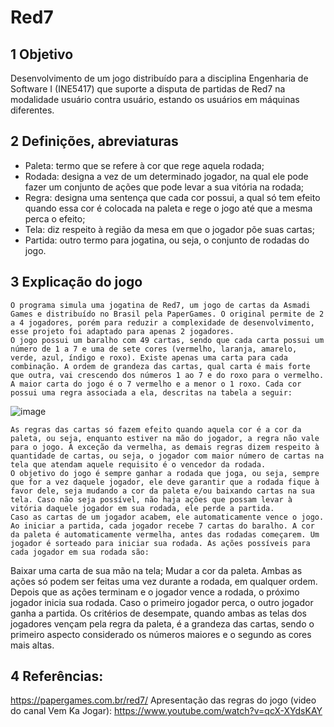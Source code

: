 # Red7 
## 1 Objetivo 
Desenvolvimento de um jogo distribuído para a disciplina Engenharia de Software I (INE5417) que suporte a disputa de partidas de Red7 na modalidade usuário contra usuário, estando os usuários em máquinas diferentes. 

## 2 Definições, abreviaturas 
+ Paleta: termo que se refere à cor que rege aquela rodada;
+ Rodada: designa a vez de um determinado jogador, na qual ele pode fazer um conjunto de ações que pode levar a sua vitória na rodada;
+ Regra: designa uma sentença que cada cor possui, a qual só tem efeito quando essa cor é colocada na paleta e rege o jogo até que a mesma perca o efeito;
+ Tela: diz respeito à região da mesa em que o jogador põe suas cartas;
+ Partida: outro termo para jogatina, ou seja, o conjunto de rodadas do jogo.

## 3 Explicação do jogo
	O programa simula uma jogatina de Red7, um jogo de cartas da Asmadi Games e distribuído no Brasil pela PaperGames. O original permite de 2 a 4 jogadores, porém para reduzir a complexidade de desenvolvimento, esse projeto foi adaptado para apenas 2 jogadores. 
	O jogo possui um baralho com 49 cartas, sendo que cada carta possui um número de 1 a 7 e uma de sete cores (vermelho, laranja, amarelo, verde, azul, índigo e roxo). Existe apenas uma carta para cada combinação. A ordem de grandeza das cartas, qual carta é mais forte que outra, vai crescendo dos números 1 ao 7 e do roxo para o vermelho. A maior carta do jogo é o 7 vermelho e a menor o 1 roxo. Cada cor possui uma regra associada a ela, descritas na tabela a seguir: 
  
![image](https://user-images.githubusercontent.com/87547436/228386347-63e8e61e-5c81-46ac-9f64-f733da2ded8f.png)

	As regras das cartas só fazem efeito quando aquela cor é a cor da paleta, ou seja, enquanto estiver na mão do jogador, a regra não vale para o jogo. À exceção da vermelha, as demais regras dizem respeito à quantidade de cartas, ou seja, o jogador com maior número de cartas na tela que atendam aquele requisito é o vencedor da rodada. 
	O objetivo do jogo é sempre ganhar a rodada que joga, ou seja, sempre que for a vez daquele jogador, ele deve garantir que a rodada fique à favor dele, seja mudando a cor da paleta e/ou baixando cartas na sua tela. Caso não seja possível, não haja ações que possam levar à vitória daquele jogador em sua rodada, ele perde a partida.
	Caso as cartas de um jogador acabem, ele automaticamente vence o jogo.
	Ao iniciar a partida, cada jogador recebe 7 cartas do baralho. A cor da paleta é automaticamente vermelha, antes das rodadas começarem. Um jogador é sorteado para iniciar sua rodada. As ações possíveis para cada jogador em sua rodada são:
Baixar uma carta de sua mão na tela;
Mudar a cor da paleta.
	Ambas as ações só podem ser feitas uma vez durante a rodada, em qualquer ordem. 
	Depois que as ações terminam e o jogador vence a rodada, o próximo jogador inicia sua rodada. Caso o primeiro jogador perca, o outro jogador ganha a partida.
	Os critérios de desempate, quando ambas as telas dos jogadores vençam pela regra da paleta, é a grandeza das cartas, sendo o primeiro aspecto considerado os números maiores e o segundo as cores mais altas.  
  
## 4 Referências: 
https://papergames.com.br/red7/
Apresentação das regras do jogo (video do canal Vem Ka Jogar): 
https://www.youtube.com/watch?v=qcX-XYdsKAY
